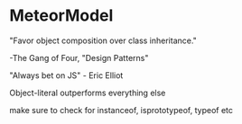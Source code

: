 # MeteorModel


"Favor object composition over class inheritance."

-The Gang of Four, "Design Patterns"


"Always bet on JS" - Eric Elliot

Object-literal outperforms everything else

make sure to check for instanceof, isprototypeof, typeof etc
